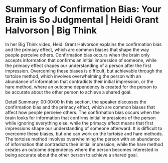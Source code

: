 # Summary of Confirmation Bias: Your Brain is So Judgmental | Heidi Grant Halvorson | Big Think

In her Big Think video, Heidi Grant Halvorson explains the confirmation bias and the primacy effect, which are common biases that shape the way people perceive others. Confirmation bias occurs when the brain only accepts information that confirms an initial impression of someone, while the primacy effect shapes our understanding of a person after the first impression. Overcoming these biases is difficult, but achievable through the tortoise method, which involves overwhelming the person with an abundance of information that contradicts their initial impression, or the hare method, where an outcome dependency is created for the person to be accurate about the other person to achieve a shared goal.

Detail Summary: 
00:00:00
In this section, the speaker discusses the confirmation bias and the primacy effect, which are common biases that affect how people perceive others. The confirmation bias occurs when the brain looks for information that confirms initial impressions of the person while ignoring everything else, while the primacy effect means that first impressions shape our understanding of someone afterward. It is difficult to overcome these biases, but one can work on the tortoise and hare methods. The tortoise method involves overwhelming the person with an abundance of information that contradicts their initial impression, while the hare method creates an outcome dependency where the person becomes interested in being accurate about the other person to achieve a shared goal.

